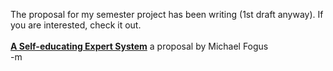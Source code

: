 The proposal for my semester project has been writing (1st draft anyway).  If you are interested, check it out.
<br />
<br /><a href="Go5_proposal.html"><b>A Self-educating Expert System</b></a> a proposal by Michael Fogus
<br />-m
<br />